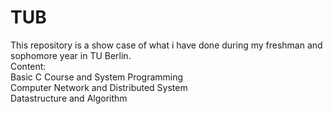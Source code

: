# TUB
This repository is a show case of what i have done during my freshman and sophomore year in TU Berlin.<br/>
Content: <br/>
  Basic C Course and System Programming <br/>
  Computer Network and Distributed System <br/>
  Datastructure and Algorithm <br/>
  
